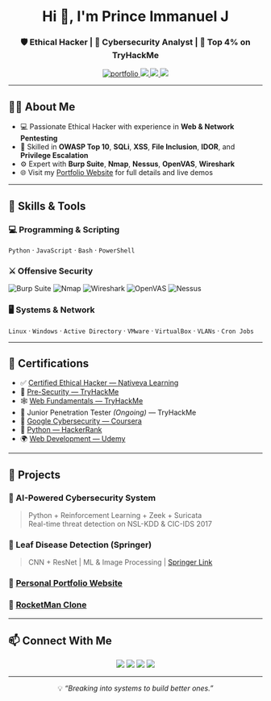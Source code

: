 <h1 align="center">Hi 👋, I'm Prince Immanuel J</h1>
<h3 align="center">🛡️ Ethical Hacker | 🧠 Cybersecurity Analyst | 🥷 Top 4% on TryHackMe</h3>

<p align="center">
  <a href="https://princeimmanuel.netlify.app/" target="_blank">
    <img src="https://img.shields.io/badge/Portfolio-Visit-brightgreen?style=flat-square&logo=netlify" alt="portfolio"/>
  </a>
  <a href="https://tryhackme.com/r/p/0xPr1nce" target="_blank">
    <img src="https://img.shields.io/badge/TryHackMe-Top_4%25-critical?style=flat-square&logo=tryhackme&logoColor=red"/>
  </a>
  <a href="https://www.linkedin.com/in/princeimmanue/" target="_blank">
    <img src="https://img.shields.io/badge/LinkedIn-Connect-blue?style=flat-square&logo=linkedin"/>
  </a>
  <a href="https://github.com/0xPr1nce" target="_blank">
    <img src="https://img.shields.io/badge/GitHub-Follow-black?style=flat-square&logo=github"/>
  </a>
</p>

---

## 🧑‍💻 About Me
- 💻 Passionate Ethical Hacker with experience in **Web & Network Pentesting**
- 🚨 Skilled in **OWASP Top 10**, **SQLi**, **XSS**, **File Inclusion**, **IDOR**, and **Privilege Escalation**
- ⚙️ Expert with **Burp Suite**, **Nmap**, **Nessus**, **OpenVAS**, **Wireshark**
- 🌐 Visit my [Portfolio Website](https://princeimmanuel.netlify.app) for full details and live demos

---

## 🔧 Skills & Tools

### 💻 Programming & Scripting
`Python` · `JavaScript` · `Bash` · `PowerShell`

### ⚔️ Offensive Security
![Burp Suite](https://img.shields.io/badge/Burp_Suite-orange?style=flat&logo=burpsuite&logoColor=white)
![Nmap](https://img.shields.io/badge/Nmap-blue?style=flat)
![Wireshark](https://img.shields.io/badge/Wireshark-1679A7?style=flat&logo=wireshark&logoColor=white)
![OpenVAS](https://img.shields.io/badge/OpenVAS-darkgreen?style=flat)
![Nessus](https://img.shields.io/badge/Nessus-blue?style=flat)

### 🖥️ Systems & Network
`Linux` · `Windows` · `Active Directory` · `VMware` · `VirtualBox` · `VLANs` · `Cron Jobs`

---

## 📜 Certifications

- ✅ [Certified Ethical Hacker — Nativeva Learning](https://drive.google.com/file/d/1QZeTAT3ajwzW0MMqPirPhnOV5h63psI7/view?usp=sharing)
- 🧱 [Pre-Security — TryHackMe](https://tryhackme-certificates.s3-eu-west-1.amazonaws.com/THM-POEK3W3CPL.pdf)
- 🕸️ [Web Fundamentals — TryHackMe](https://tryhackme-certificates.s3-eu-west-1.amazonaws.com/THM-7GTSPE8HB8.pdf)
- 🎯 Junior Penetration Tester *(Ongoing)* — TryHackMe
- 🧠 [Google Cybersecurity — Coursera](https://www.coursera.org/account/accomplishments/verify/UNT7Y9WDFSPC)
- 🐍 [Python — HackerRank](https://www.hackerrank.com/certificates/0e4523bc4b9b)
- 🌍 [Web Development — Udemy](https://www.udemy.com/certificate/UC-84ce5fa7-6684-426c-8342-0dba601ea73f/)

---

## 🚀 Projects

### 🧠 AI-Powered Cybersecurity System
> Python + Reinforcement Learning + Zeek + Suricata  
> Real-time threat detection on NSL-KDD & CIC-IDS 2017

### 📄 Leaf Disease Detection (Springer)
> CNN + ResNet | ML & Image Processing | [Springer Link](https://link.springer.com/chapter/10.1007/978-3-031-69197-3_8)

### 💼 [Personal Portfolio Website](https://github.com/princeimmanue/portfolio-website)  
### 🚀 [RocketMan Clone](https://github.com/princeimmanue/rocketman-clone)

---

## 📫 Connect With Me

<p align="center">
  <a href="https://www.linkedin.com/in/princeimmanue/"><img src="https://img.shields.io/badge/LinkedIn-Profile-blue?style=for-the-badge&logo=linkedin"></a>
  <a href="https://tryhackme.com/r/p/0xPr1nce"><img src="https://img.shields.io/badge/TryHackMe-Profile-red?style=for-the-badge&logo=tryhackme"></a>
  <a href="https://github.com/0xPr1nce"><img src="https://img.shields.io/badge/GitHub-0xPr1nce-black?style=for-the-badge&logo=github"></a>
  <a href="https://princeimmanuel.netlify.app/"><img src="https://img.shields.io/badge/Website-Portfolio-brightgreen?style=for-the-badge&logo=netlify"></a>
</p>

---

<p align="center">
  💡 <i>“Breaking into systems to build better ones.”</i>
</p>
